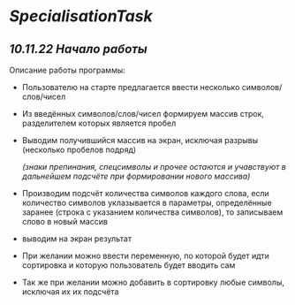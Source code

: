 #  $SpecialisationTask$ 

## *10.11.22 Начало работы*

Описание работы программы:

* Пользователю на старте предлагается ввести несколько символов/слов/чисел 

* Из введённых символов/слов/чисел формируем массив строк, разделителем которых является пробел 

* Выводим получившийся массив на экран, исключая разрывы (несколько пробелов подряд)

  *(знаки препинания, спецсимволы и прочее остаются и учавствуют в дальнейшем подсчёте при формировании нового массива)*

* Производим подсчёт количества символов каждого слова, если количество символов уклазывается в параметры, определённые заранее (строка с указанием количества символов), то записываем слово в новый массив

* выводим на экран результат 

* При желании можно ввести переменную, по которой будет идти сортировка и которую пользователь будет вводить сам

* Так же при желании можно добавить в сортировку любые символы, исключая их их подсчёта
